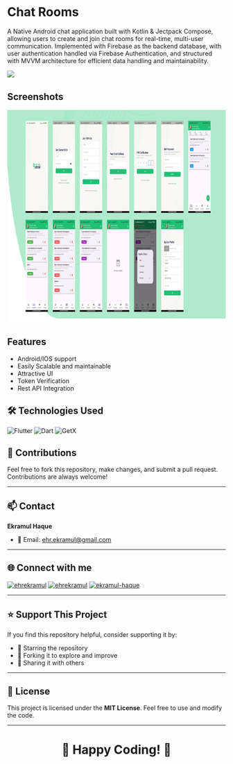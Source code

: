 
# Chat Rooms

A Native Android chat application built with Kotlin & Jectpack Compose, allowing users to create and join chat rooms for real-time, multi-user communication. Implemented with Firebase as the backend database, with user authentication handled via Firebase Authentication, and structured with MVVM architecture for efficient data handling and maintainability.

<a href="https://drive.google.com/file/d/11jfUHGHnci1qu3q-VrzzunCJhsDiUKIo/view?usp=sharing"><img src="https://boostapk.com/wp-content/uploads/2020/08/fall-guys-android.png" width=200></a>
## Screenshots

<img height="490px" src="assets/draft/UI.png">

## Features

- Android/IOS support
- Easily Scalable and maintainable
- Attractive UI
- Token Verification
- Rest API Integration


## 🛠️ Technologies Used

![Flutter](https://img.shields.io/badge/Flutter-02569B?logo=flutter&logoColor=white&style=flat)  ![Dart](https://img.shields.io/badge/Dart-0175C2?logo=dart&logoColor=white&style=flat) ![GetX](https://img.shields.io/badge/GetX-FF69B4?logo=getx&logoColor=white&style=flat)

## 🤝 Contributions
Feel free to fork this repository, make changes, and submit a pull request. Contributions are always welcome!

---

## 📫 Contact
**Ekramul Haque**
- 📧 Email: [ehr.ekramul@gmail.com](mailto:ehr.ekramul@gmail.com)

---

## 🌐 Connect with me

<p align="left">
<a href="https://linkedin.com/in/ehrekramul" target="blank"><img align="center" src="https://raw.githubusercontent.com/rahuldkjain/github-profile-readme-generator/master/src/images/icons/Social/linked-in-alt.svg" alt="ehrekramul" height="30" width="40" /></a>
<a href="https://twitter.com/ehrekramul" target="blank"><img align="center" src="https://raw.githubusercontent.com/rahuldkjain/github-profile-readme-generator/master/src/images/icons/Social/twitter.svg" alt="ehrekramul" height="30" width="40" /></a>
<a href="https://stackoverflow.com/users/17507562/ekramul-haque" target="blank"><img align="center" src="https://raw.githubusercontent.com/rahuldkjain/github-profile-readme-generator/master/src/images/icons/Social/stack-overflow.svg" alt="ekramul-haque" height="30" width="40" /></a>
</p>

---

## ⭐ Support This Project

If you find this repository helpful, consider supporting it by:
- 🌟 Starring the repository
- 🍴 Forking it to explore and improve
- 📣 Sharing it with others

---

## 📜 License
This project is licensed under the **MIT License**. Feel free to use and modify the code.

---

<div align="center">

# **🎉 Happy Coding! 🎉**

</div>
